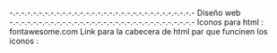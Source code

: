 -.-.-.-.-.-.-.-.-.-.-.-.-.-.-.-.-.-.-.-.-.-.-.-.-.-.-.-.-.-.-.-
Diseño web
-.-.-.-.-.-.-.-.-.-.-.-.-.-.-.-.-.-.-.-.-.-.-.-.-.-.-.-.-.-.-.-
Iconos para html : fontawesome.com
Link para la cabecera de html par que funcinen los iconos : <link rel="stylesheet" href="https://cdnjs.cloudflare.com/ajax/libs/font-awesome/6.6.0/css/all.min.css" integrity="sha512-Kc323vGBEqzTmouAECnVceyQqyqdsSiqLQISBL29aUW4U/M7pSPA/gEUZQqv1cwx4OnYxTxve5UMg5GT6L4JJg==" crossorigin="anonymous" referrerpolicy="no-referrer" />
